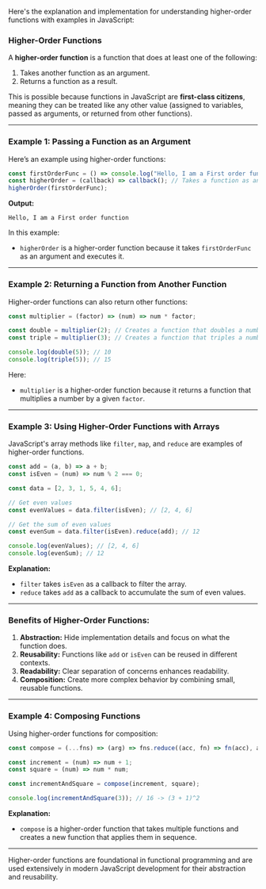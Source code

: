 Here's the explanation and implementation for understanding higher-order functions with examples in JavaScript:

### Higher-Order Functions
A **higher-order function** is a function that does at least one of the following:
1. Takes another function as an argument.
2. Returns a function as a result.

This is possible because functions in JavaScript are **first-class citizens**, meaning they can be treated like any other value (assigned to variables, passed as arguments, or returned from other functions).

---

### Example 1: Passing a Function as an Argument
Here’s an example using higher-order functions:

```javascript
const firstOrderFunc = () => console.log("Hello, I am a First order function");
const higherOrder = (callback) => callback(); // Takes a function as an argument
higherOrder(firstOrderFunc);
```

**Output:**
```
Hello, I am a First order function
```

In this example:
- `higherOrder` is a higher-order function because it takes `firstOrderFunc` as an argument and executes it.

---

### Example 2: Returning a Function from Another Function
Higher-order functions can also return other functions:

```javascript
const multiplier = (factor) => (num) => num * factor;

const double = multiplier(2); // Creates a function that doubles a number
const triple = multiplier(3); // Creates a function that triples a number

console.log(double(5)); // 10
console.log(triple(5)); // 15
```

Here:
- `multiplier` is a higher-order function because it returns a function that multiplies a number by a given `factor`.

---

### Example 3: Using Higher-Order Functions with Arrays
JavaScript's array methods like `filter`, `map`, and `reduce` are examples of higher-order functions.

```javascript
const add = (a, b) => a + b;
const isEven = (num) => num % 2 === 0;

const data = [2, 3, 1, 5, 4, 6];

// Get even values
const evenValues = data.filter(isEven); // [2, 4, 6]

// Get the sum of even values
const evenSum = data.filter(isEven).reduce(add); // 12

console.log(evenValues); // [2, 4, 6]
console.log(evenSum); // 12
```

**Explanation:**
- `filter` takes `isEven` as a callback to filter the array.
- `reduce` takes `add` as a callback to accumulate the sum of even values.

---

### Benefits of Higher-Order Functions:
1. **Abstraction:** Hide implementation details and focus on what the function does.
2. **Reusability:** Functions like `add` or `isEven` can be reused in different contexts.
3. **Readability:** Clear separation of concerns enhances readability.
4. **Composition:** Create more complex behavior by combining small, reusable functions.

---

### Example 4: Composing Functions
Using higher-order functions for composition:

```javascript
const compose = (...fns) => (arg) => fns.reduce((acc, fn) => fn(acc), arg);

const increment = (num) => num + 1;
const square = (num) => num * num;

const incrementAndSquare = compose(increment, square);

console.log(incrementAndSquare(3)); // 16 -> (3 + 1)^2
```

**Explanation:**
- `compose` is a higher-order function that takes multiple functions and creates a new function that applies them in sequence.

---

Higher-order functions are foundational in functional programming and are used extensively in modern JavaScript development for their abstraction and reusability.